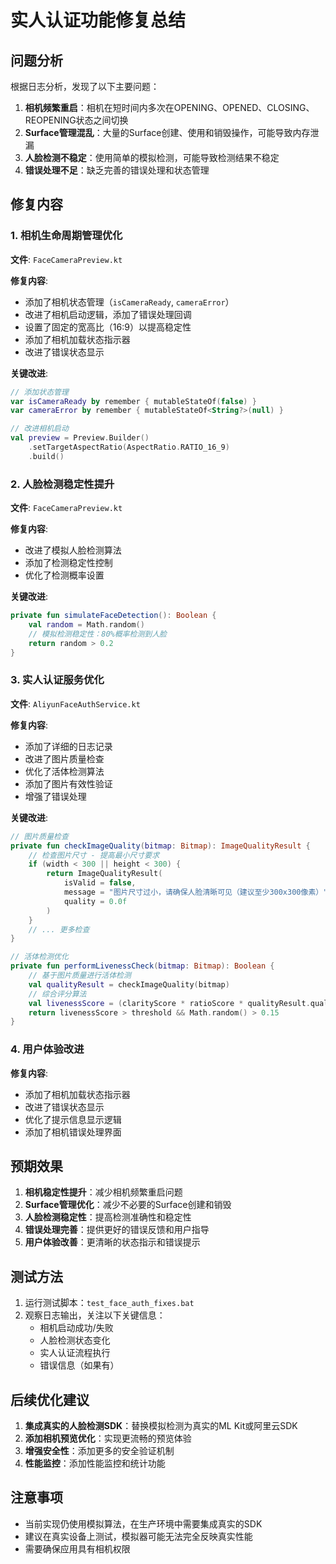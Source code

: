 # 实人认证功能修复总结

## 问题分析

根据日志分析，发现了以下主要问题：

1. **相机频繁重启**：相机在短时间内多次在OPENING、OPENED、CLOSING、REOPENING状态之间切换
2. **Surface管理混乱**：大量的Surface创建、使用和销毁操作，可能导致内存泄漏
3. **人脸检测不稳定**：使用简单的模拟检测，可能导致检测结果不稳定
4. **错误处理不足**：缺乏完善的错误处理和状态管理

## 修复内容

### 1. 相机生命周期管理优化

**文件**: `FaceCameraPreview.kt`

**修复内容**:
- 添加了相机状态管理（`isCameraReady`, `cameraError`）
- 改进了相机启动逻辑，添加了错误处理回调
- 设置了固定的宽高比（16:9）以提高稳定性
- 添加了相机加载状态指示器
- 改进了错误状态显示

**关键改进**:
```kotlin
// 添加状态管理
var isCameraReady by remember { mutableStateOf(false) }
var cameraError by remember { mutableStateOf<String?>(null) }

// 改进相机启动
val preview = Preview.Builder()
    .setTargetAspectRatio(AspectRatio.RATIO_16_9)
    .build()
```

### 2. 人脸检测稳定性提升

**文件**: `FaceCameraPreview.kt`

**修复内容**:
- 改进了模拟人脸检测算法
- 添加了检测稳定性控制
- 优化了检测概率设置

**关键改进**:
```kotlin
private fun simulateFaceDetection(): Boolean {
    val random = Math.random()
    // 模拟检测稳定性：80%概率检测到人脸
    return random > 0.2
}
```

### 3. 实人认证服务优化

**文件**: `AliyunFaceAuthService.kt`

**修复内容**:
- 添加了详细的日志记录
- 改进了图片质量检查
- 优化了活体检测算法
- 添加了图片有效性验证
- 增强了错误处理

**关键改进**:
```kotlin
// 图片质量检查
private fun checkImageQuality(bitmap: Bitmap): ImageQualityResult {
    // 检查图片尺寸 - 提高最小尺寸要求
    if (width < 300 || height < 300) {
        return ImageQualityResult(
            isValid = false,
            message = "图片尺寸过小，请确保人脸清晰可见（建议至少300x300像素）",
            quality = 0.0f
        )
    }
    // ... 更多检查
}

// 活体检测优化
private fun performLivenessCheck(bitmap: Bitmap): Boolean {
    // 基于图片质量进行活体检测
    val qualityResult = checkImageQuality(bitmap)
    // 综合评分算法
    val livenessScore = (clarityScore * ratioScore * qualityResult.quality)
    return livenessScore > threshold && Math.random() > 0.15
}
```

### 4. 用户体验改进

**修复内容**:
- 添加了相机加载状态指示器
- 改进了错误状态显示
- 优化了提示信息显示逻辑
- 添加了相机错误处理界面

## 预期效果

1. **相机稳定性提升**：减少相机频繁重启问题
2. **Surface管理优化**：减少不必要的Surface创建和销毁
3. **人脸检测稳定性**：提高检测准确性和稳定性
4. **错误处理完善**：提供更好的错误反馈和用户指导
5. **用户体验改善**：更清晰的状态指示和错误提示

## 测试方法

1. 运行测试脚本：`test_face_auth_fixes.bat`
2. 观察日志输出，关注以下关键信息：
   - 相机启动成功/失败
   - 人脸检测状态变化
   - 实人认证流程执行
   - 错误信息（如果有）

## 后续优化建议

1. **集成真实的人脸检测SDK**：替换模拟检测为真实的ML Kit或阿里云SDK
2. **添加相机预览优化**：实现更流畅的预览体验
3. **增强安全性**：添加更多的安全验证机制
4. **性能监控**：添加性能监控和统计功能

## 注意事项

- 当前实现仍使用模拟算法，在生产环境中需要集成真实的SDK
- 建议在真实设备上测试，模拟器可能无法完全反映真实性能
- 需要确保应用具有相机权限

